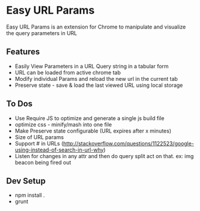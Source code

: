 Easy URL Params
===============

Easy URL Params is an extension for Chrome to manipulate and visualize the query parameters in URL

Features
---------
* Easily View Parameters in a URL Query string in a tabular form
* URL can be loaded from active chrome tab
* Modify individual Params and reload the new url in the current tab
* Preserve state - save & load the last viewed URL using local storage

To Dos
---------
* Use Require JS to optimize and generate a single js build file
* optimize css - minify/mash into one file
* Make Preserve state configurable (URL expires after x minutes)
* Size of URL params
* Support # in URLs 
	(http://stackoverflow.com/questions/1122523/google-using-instead-of-search-in-url-why)
* Listen for changes in any attr and then do query split act on that.
	ex: img beacon being fired out


Dev Setup
---------
* npm install .
* grunt